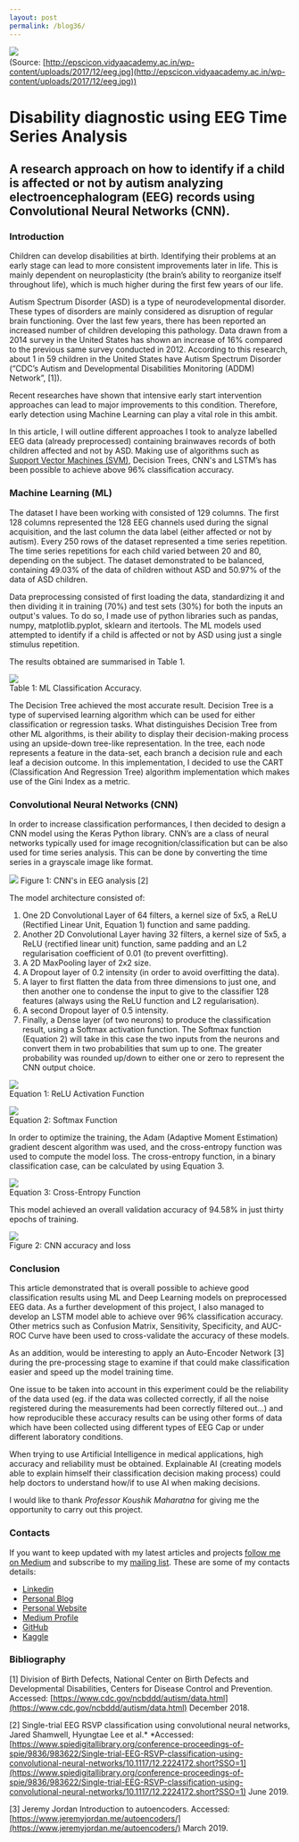 ```yaml
---
layout: post
permalink: /blog36/
---
```


![](https://cdn-images-1.medium.com/max/2000/1*pqHh8rgc98nA76zOao60jA.jpeg)
<span class="figcaption_hack">  <br> (Source:
[http://epscicon.vidyaacademy.ac.in/wp-content/uploads/2017/12/eeg.jpg](http://epscicon.vidyaacademy.ac.in/wp-content/uploads/2017/12/eeg.jpg))</span>

# Disability diagnostic using EEG Time Series Analysis

## A research approach on how to identify if a child is affected or not by autism analyzing electroencephalogram (EEG) records using Convolutional Neural Networks (CNN).

### Introduction

Children can develop disabilities at birth. Identifying their problems at an
early stage can lead to more consistent improvements later in life. This is
mainly dependent on neuroplasticity (the brain’s ability to reorganize itself
throughout life), which is much higher during the first few years of our life.

Autism Spectrum Disorder (ASD) is a type of neurodevelopmental disorder. These
types of disorders are mainly considered as disruption of regular brain
functioning. Over the last few years, there has been reported an increased
number of children developing this pathology. Data drawn from a 2014 survey in
the United States has shown an increase of 16% compared to the previous same
survey conducted in 2012. According to this research, about 1 in 59 children in
the United States have Autism Spectrum Disorder (“CDC’s Autism and Developmental
Disabilities Monitoring (ADDM) Network”, [1]). 

Recent researches have shown that intensive early start intervention approaches
can lead to major improvements to this condition. Therefore, early detection
using Machine Learning can play a vital role in this ambit.

In this article, I will outline different approaches I took to analyze labelled
EEG data (already preprocessed) containing brainwaves records of both children
affected and not by ASD. Making use of algorithms such as [Support Vector
Machines
(SVM)](https://towardsdatascience.com/svm-feature-selection-and-kernels-840781cc1a6c),
Decision Trees, CNN's and LSTM’s has been possible to achieve above 96%
classification accuracy.

### Machine Learning (ML)

The dataset I have been working with consisted of 129 columns. The first 128
columns represented the 128 EEG channels used during the signal acquisition, and
the last column the data label (either affected or not by autism). Every 250
rows of the dataset represented a time series repetition. The time series
repetitions for each child varied between 20 and 80, depending on the subject.
The dataset demonstrated to be balanced, containing 49.03% of the data of
children without ASD and 50.97% of the data of ASD children. 

Data preprocessing consisted of first loading the data, standardizing it and
then dividing it in training (70%) and test sets (30%) for both the inputs an
output's values. To do so, I made use of python libraries such as pandas, numpy,
matplotlib.pyplot, sklearn and itertools. The ML models used attempted to
identify if a child is affected or not by ASD using just a single stimulus
repetition.

The results obtained are summarised in Table 1.

![](https://cdn-images-1.medium.com/max/2000/1*pArOi6Objcfayn66DjaQ4g.png) <br>
<span class="figcaption_hack">Table 1: ML Classification Accuracy.</span>

The Decision Tree achieved the most accurate result. Decision Tree is a type of
supervised learning algorithm which can be used for either classification or
regression tasks. What distinguishes Decision Tree from other ML algorithms, is
their ability to display their decision-making process using an upside-down
tree-like representation. In the tree, each node represents a feature in the
data-set, each branch a decision rule and each leaf a decision outcome. In this
implementation, I decided to use the CART (Classification And Regression Tree)
algorithm implementation which makes use of the Gini Index as a metric.

### Convolutional Neural Networks (CNN)

In order to increase classification performances, I then decided to design a CNN
model using the Keras Python library. CNN’s are a class of neural networks
typically used for image recognition/classification but can be also used for
time series analysis. This can be done by converting the time series in a
grayscale image like format.

![](https://cdn-images-1.medium.com/max/2000/1*baZYrb8G09j6VaEnn0LPAw.jpeg)
<span class="figcaption_hack">Figure 1: CNN's in EEG analysis [2]</span>

The model architecture consisted of:

1.  One 2D Convolutional Layer of 64 filters, a kernel size of 5x5, a ReLU
(Rectified Linear Unit, Equation 1) function and same padding.
1.  Another 2D Convolutional Layer having 32 filters, a kernel size of 5x5, a ReLU
(rectified linear unit) function, same padding and an L2 regularisation
coefficient of 0.01 (to prevent overfitting).
1.  A 2D MaxPooling layer of 2x2 size.
1.  A Dropout layer of 0.2 intensity (in order to avoid overfitting the data).
1.  A layer to first flatten the data from three dimensions to just one, and then
another one to condense the input to give to the classifier 128 features (always
using the ReLU function and L2 regularisation).
1.  A second Dropout layer of 0.5 intensity.
1.  Finally, a Dense layer (of two neurons) to produce the classification result,
using a Softmax activation function. The Softmax function (Equation 2) will take
in this case the two inputs from the neurons and convert them in two
probabilities that sum up to one. The greater probability was rounded up/down to
either one or zero to represent the CNN output choice.

![](https://cdn-images-1.medium.com/max/2000/1*k6FNgrMDDX4lfrOwgvZOjw.png)  <br>
<span class="figcaption_hack">Equation 1: ReLU Activation Function</span>

![](https://cdn-images-1.medium.com/max/2000/1*eGEjmzUs6YyO9PUlqMWHJw.png) <br>
<span class="figcaption_hack">Equation 2: Softmax Function</span>

In order to optimize the training, the Adam (Adaptive Moment Estimation)
gradient descent algorithm was used, and the cross-entropy function was used to
compute the model loss. The cross-entropy function, in a binary classification
case, can be calculated by using Equation 3.

![](https://cdn-images-1.medium.com/max/2000/1*cUXhykN3PsLn_1xo6zApeg.png) <br>
<span class="figcaption_hack">Equation 3: Cross-Entropy Function</span>

This model achieved an overall validation accuracy of 94.58% in just thirty
epochs of training.

![](https://cdn-images-1.medium.com/max/2600/1*sObGuWIOPkRA4pzGuPdRQQ.png) <br>
<span class="figcaption_hack">Figure 2: CNN accuracy and loss</span>

### Conclusion

This article demonstrated that is overall possible to achieve good
classification results using ML and Deep Learning models on preprocessed EEG
data. As a further development of this project, I also managed to develop an
LSTM model able to achieve over 96% classification accuracy. Other metrics such
as Confusion Matrix, Sensitivity, Specificity, and AUC-ROC Curve have been used
to cross-validate the accuracy of these models.

As an addition, would be interesting to apply an Auto-Encoder Network [3] during
the pre-processing stage to examine if that could make classification easier and
speed up the model training time.

One issue to be taken into account in this experiment could be the reliability
of the data used (eg. if the data was collected correctly, if all the noise
registered during the measurements had been correctly filtered out…) and how
reproducible these accuracy results can be using other forms of data which have
been collected using different types of EEG Cap or under different laboratory
conditions.

When trying to use Artificial Intelligence in medical applications, high
accuracy and reliability must be obtained. Explainable AI (creating models able
to explain himself their classification decision making process) could help
doctors to understand how/if to use AI when making decisions.

I would like to thank *Professor Koushik Maharatna* for giving me the
opportunity to carry out this project.

### Contacts

If you want to keep updated with my latest articles and projects [follow me on
Medium](https://medium.com/@pierpaoloippolito28?source=post_page---------------------------)
and subscribe to my [mailing
list](http://eepurl.com/gwO-Dr?source=post_page---------------------------).
These are some of my contacts details:

* [Linkedin](https://uk.linkedin.com/in/pier-paolo-ippolito-202917146?source=post_page---------------------------)
* [Personal
Blog](https://pierpaolo28.github.io/blog/?source=post_page---------------------------)
* [Personal
Website](https://pierpaolo28.github.io/?source=post_page---------------------------)
* [Medium
Profile](https://towardsdatascience.com/@pierpaoloippolito28?source=post_page---------------------------)
* [GitHub](https://github.com/pierpaolo28?source=post_page---------------------------)
* [Kaggle](https://www.kaggle.com/pierpaolo28?source=post_page---------------------------)

### Bibliography

[1] Division of Birth Defects, National Center on Birth Defects and
Developmental Disabilities, Centers for Disease Control and Prevention.
Accessed:
[https://www.cdc.gov/ncbddd/autism/data.html](https://www.cdc.gov/ncbddd/autism/data.html)
December 2018.

[2] Single-trial EEG RSVP classification using convolutional neural networks,
Jared Shamwell, Hyungtae Lee et al.* *Accessed:
[https://www.spiedigitallibrary.org/conference-proceedings-of-spie/9836/983622/Single-trial-EEG-RSVP-classification-using-convolutional-neural-networks/10.1117/12.2224172.short?SSO=1](https://www.spiedigitallibrary.org/conference-proceedings-of-spie/9836/983622/Single-trial-EEG-RSVP-classification-using-convolutional-neural-networks/10.1117/12.2224172.short?SSO=1)
June 2019.

[3] Jeremy Jordan Introduction to autoencoders. Accessed:
[https://www.jeremyjordan.me/autoencoders/](https://www.jeremyjordan.me/autoencoders/)
March 2019. 
